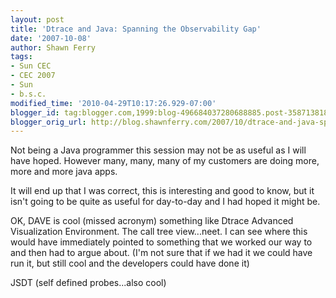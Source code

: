 ```yaml
---
layout: post
title: 'Dtrace and Java: Spanning the Observability Gap'
date: '2007-10-08'
author: Shawn Ferry
tags:
- Sun CEC
- CEC 2007
- Sun
- b.s.c.
modified_time: '2010-04-29T10:17:26.929-07:00'
blogger_id: tag:blogger.com,1999:blog-496684037280688885.post-3587138184458064759
blogger_orig_url: http://blog.shawnferry.com/2007/10/dtrace-and-java-spanning-observability.html
---
```


Not being a Java programmer this session may not be as useful as I will have
hoped. However many, many, many of my customers are doing more, more and more
java apps.

It will end up that I was correct, this is interesting and good to know, but
it isn't going to be quite as useful for day-to-day and I had hoped it might
be.

OK, DAVE is cool (missed acronym) something like Dtrace Advanced Visualization
Environment. The call tree view...neet. I can see where this would have
immediately pointed to something that we worked our way to and then had to
argue about. (I'm not sure that if we had it we could have run it, but still
cool and the developers could have done it)

JSDT (self defined probes...also cool)

